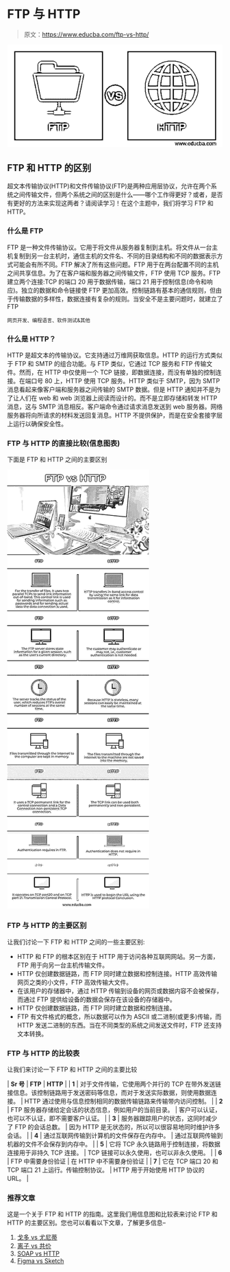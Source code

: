 # FTP 与 HTTP

> 原文：<https://www.educba.com/ftp-vs-http/>

![FTP vs HTTP](img/d39727f53f4d36af5b439b614afc6b36.png)



## FTP 和 HTTP 的区别

超文本传输协议(HTTP)和文件传输协议(FTP)是两种应用层协议，允许在两个系统之间传输文件，但两个系统之间的区别是什么——哪个工作得更好？或者，是否有更好的方法来实现这两者？请阅读学习！在这个主题中，我们将学习 FTP 和 HTTP。

### 什么是 FTP

FTP 是一种文件传输协议。它用于将文件从服务器复制到主机。将文件从一台主机复制到另一台主机时，通信主机的文件名、不同的目录结构和不同的数据表示方式可能会有所不同。FTP 解决了所有这些问题。FTP 用于在两台配置不同的主机之间共享信息。为了在客户端和服务器之间传输文件，FTP 使用 TCP 服务。FTP 建立两个连接:TCP 的端口 20 用于数据传输，端口 21 用于控制信息(命令和响应)。独立的数据和命令链接使 FTP 更加高效。控制链路有基本的通信规则，但由于传输数据的多样性，数据连接有复杂的规则。当安全不是主要问题时，就建立了 FTP

<small>网页开发、编程语言、软件测试&其他</small>

### 什么是 HTTP？

HTTP 是超文本的传输协议。它支持通过万维网获取信息。HTTP 的运行方式类似于 FTP 和 SMTP 的组合功能。与 FTP 类似，它通过 TCP 服务和 FTP 传输文件。然而，在 HTTP 中仅使用一个 TCP 链接，即数据连接，而没有单独的控制连接。在端口号 80 上，HTTP 使用 TCP 服务。HTTP 类似于 SMTP，因为 SMTP 消息看起来像客户端和服务器之间传输的 SMTP 数据。但是 HTTP 通知并不是为了让人们在 web 和 web 浏览器上阅读而设计的。而不是立即存储和转发 HTTP 消息，这与 SMTP 消息相反。客户端命令通过请求消息发送到 web 服务器。网络服务器将向所请求的材料发送回复消息。HTTP 不提供保护，而是在安全套接字层上运行以确保安全性。

### FTP 与 HTTP 的直接比较(信息图表)

下面是 FTP 和 HTTP 之间的主要区别

![FTP-vs-HTTP-info](img/496e8b56cae36e281370091d4ac25667.png)



### FTP 与 HTTP 的主要区别

让我们讨论一下 FTP 和 HTTP 之间的一些主要区别:

*   HTTP 和 FTP 的根本区别在于 HTTP 用于访问各种互联网网站。另一方面，FTP 用于向另一台主机传输文件。
*   HTTP 仅创建数据链路，而 FTP 同时建立数据和控制连接。HTTP 高效传输网页之类的小文件，FTP 高效传输大文件。
*   在该用户的存储器中，通过 HTTP 传输到设备的网页或数据内容不会被保存，而通过 FTP 提供给设备的数据会保存在该设备的存储器中。
*   HTTP 仅创建数据链路，而 FTP 同时建立数据和控制连接。
*   FTP 有文件格式的概念，所以数据可以作为 ASCII 或二进制(或更多)传输，而 HTTP 发送二进制的东西。当在不同类型的系统之间发送文件时，FTP 还支持文本转换。

### FTP 与 HTTP 的比较表

让我们来讨论一下 FTP 和 HTTP 之间的主要比较

| **Sr 号** | **FTP** | **HTTP** |
| **1** | 对于文件传输，它使用两个并行的 TCP 在带外发送链接信息。该控制链路用于发送密码等信息，而对于发送实际数据，则使用数据连接。 | HTTP 通过使用与信息控制相同的数据传输链路来传输带内访问控制。 |
| **2** | FTP 服务器存储给定会话的状态信息，例如用户的当前目录。 | 客户可以认证，也可以不认证，即不需要客户认证。 |
| **3** | 服务器跟踪用户的状态，这同时减少了 FTP 的会话总数。​ | 因为 HTTP 是无状态的，所以可以很容易地同时维护许多会话。 |
| **4** | 通过互联网传输到计算机的文件保存在内存中。 | 通过互联网传输到机器的文件不会保存到内存中。 |
| **5** | 它将 TCP 永久链路用于控制连接，将数据连接用于非持久 TCP 连接。 | TCP 链接可以永久使用，也可以非永久使用。 |
| **6** | FTP 中需要身份验证 | 在 HTTP 中不需要身份验证 |
| **7** | 它在 TCP 端口 20 和 TCP 端口 21 上运行。传输控制协议。 | HTTP 用于开始使用 HTTP 协议的 URL。 |

### 推荐文章

这是一个关于 FTP 和 HTTP 的指南。这里我们用信息图和比较表来讨论 FTP 和 HTTP 的主要区别。您也可以看看以下文章，了解更多信息–

1.  [戈多 vs 尤尼蒂](https://www.educba.com/godot-vs-unity/)
2.  [离子 vs 共价](https://www.educba.com/ionic-vs-covalent/)
3.  [SOAP vs HTTP](https://www.educba.com/soap-vs-http/)
4.  [Figma vs Sketch](https://www.educba.com/figma-vs-sketch/)





